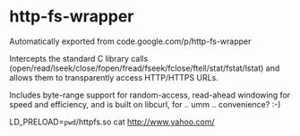# http-fs-wrapper
Automatically exported from code.google.com/p/http-fs-wrapper

Intercepts the standard C library calls (open/read/lseek/close/fopen/fread/fseek/fclose/ftell/stat/fstat/lstat) and allows them to transparently access HTTP/HTTPS URLs.

Includes byte-range support for random-access, read-ahead windowing for speed and efficiency, and is built on libcurl, for .. umm .. convenience? :-)

LD_PRELOAD=`pwd`/httpfs.so cat http://www.yahoo.com/
